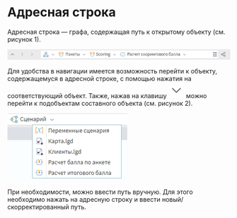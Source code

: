 # Адресная строка

Адресная строка — графа, содержащая путь к открытому объекту (см. рисунок 1).

![Адресная строка.](address-bar-1.png)

Для удобства в навигации имеется возможность перейти к объекту, содержащемуся в адресной строке, с помощью нажатия на соответствующий объект. Также, нажав на клавишу ![](../media/app/icons/toolbar-18/toolbar-18-20.svg) можно перейти к подобъектам составного объекта (см. рисунок 2).

![Выбор составного объекта.](address-bar-2.png)

При необходимости, можно ввести путь вручную. Для этого необходимо нажать на адресную строку и ввести новый/скорректированный путь.
